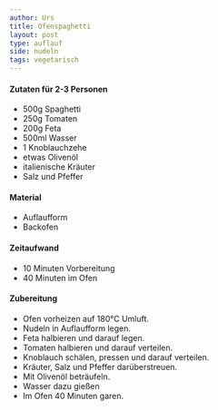 ```yaml
---
author: Urs
title: Ofenspaghetti
layout: post
type: auflauf
side: nudeln
tags: vegetarisch
---
```

#### Zutaten für 2-3 Personen
 * 500g Spaghetti
 * 250g Tomaten
 * 200g Feta
 * 500ml Wasser
 * 1 Knoblauchzehe
 * etwas Olivenöl
 * italienische Kräuter
 * Salz und Pfeffer

#### Material
 * Auflaufform
 * Backofen

#### Zeitaufwand
 * 10 Minuten Vorbereitung
 * 40 Minuten im Ofen

#### Zubereitung
 * Ofen vorheizen auf 180°C Umluft.
 * Nudeln in Auflaufform legen.
 * Feta halbieren und darauf legen.
 * Tomaten halbieren und darauf verteilen.
 * Knoblauch schälen, pressen und darauf verteilen.
 * Kräuter, Salz und Pfeffer darüberstreuen.
 * Mit Olivenöl beträufeln.
 * Wasser dazu gießen
 * Im Ofen 40 Minuten garen.
